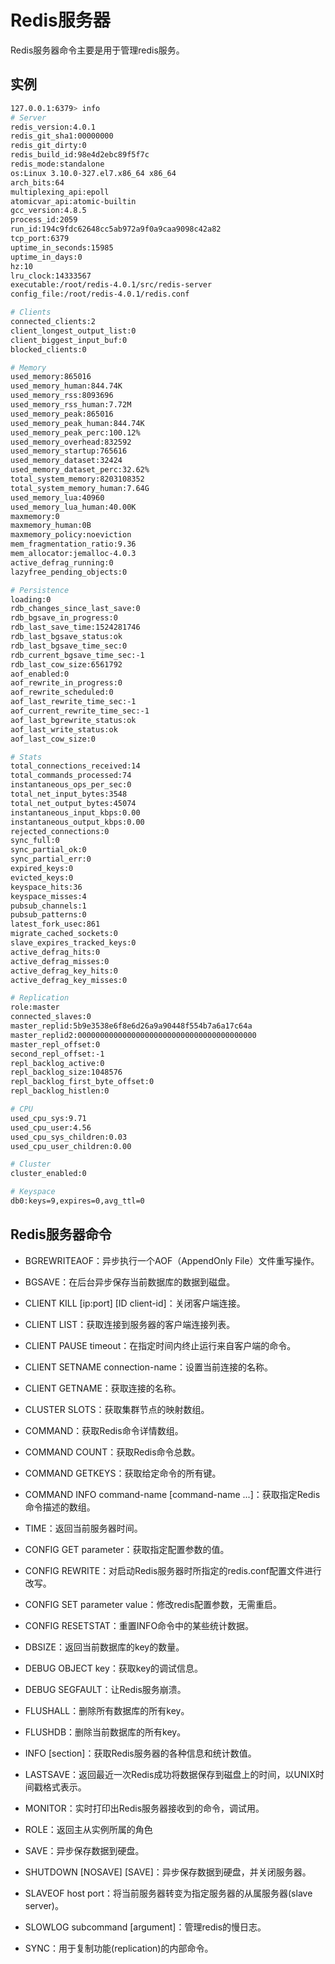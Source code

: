 # Redis服务器
Redis服务器命令主要是用于管理redis服务。
## 实例
``` sh
127.0.0.1:6379> info
# Server
redis_version:4.0.1
redis_git_sha1:00000000
redis_git_dirty:0
redis_build_id:98e4d2ebc89f5f7c
redis_mode:standalone
os:Linux 3.10.0-327.el7.x86_64 x86_64
arch_bits:64
multiplexing_api:epoll
atomicvar_api:atomic-builtin
gcc_version:4.8.5
process_id:2059
run_id:194c9fdc62648cc5ab972a9f0a9caa9098c42a82
tcp_port:6379
uptime_in_seconds:15985
uptime_in_days:0
hz:10
lru_clock:14333567
executable:/root/redis-4.0.1/src/redis-server
config_file:/root/redis-4.0.1/redis.conf

# Clients
connected_clients:2
client_longest_output_list:0
client_biggest_input_buf:0
blocked_clients:0

# Memory
used_memory:865016
used_memory_human:844.74K
used_memory_rss:8093696
used_memory_rss_human:7.72M
used_memory_peak:865016
used_memory_peak_human:844.74K
used_memory_peak_perc:100.12%
used_memory_overhead:832592
used_memory_startup:765616
used_memory_dataset:32424
used_memory_dataset_perc:32.62%
total_system_memory:8203108352
total_system_memory_human:7.64G
used_memory_lua:40960
used_memory_lua_human:40.00K
maxmemory:0
maxmemory_human:0B
maxmemory_policy:noeviction
mem_fragmentation_ratio:9.36
mem_allocator:jemalloc-4.0.3
active_defrag_running:0
lazyfree_pending_objects:0

# Persistence
loading:0
rdb_changes_since_last_save:0
rdb_bgsave_in_progress:0
rdb_last_save_time:1524281746
rdb_last_bgsave_status:ok
rdb_last_bgsave_time_sec:0
rdb_current_bgsave_time_sec:-1
rdb_last_cow_size:6561792
aof_enabled:0
aof_rewrite_in_progress:0
aof_rewrite_scheduled:0
aof_last_rewrite_time_sec:-1
aof_current_rewrite_time_sec:-1
aof_last_bgrewrite_status:ok
aof_last_write_status:ok
aof_last_cow_size:0

# Stats
total_connections_received:14
total_commands_processed:74
instantaneous_ops_per_sec:0
total_net_input_bytes:3548
total_net_output_bytes:45074
instantaneous_input_kbps:0.00
instantaneous_output_kbps:0.00
rejected_connections:0
sync_full:0
sync_partial_ok:0
sync_partial_err:0
expired_keys:0
evicted_keys:0
keyspace_hits:36
keyspace_misses:4
pubsub_channels:1
pubsub_patterns:0
latest_fork_usec:861
migrate_cached_sockets:0
slave_expires_tracked_keys:0
active_defrag_hits:0
active_defrag_misses:0
active_defrag_key_hits:0
active_defrag_key_misses:0

# Replication
role:master
connected_slaves:0
master_replid:5b9e3538e6f8e6d26a9a90448f554b7a6a17c64a
master_replid2:0000000000000000000000000000000000000000
master_repl_offset:0
second_repl_offset:-1
repl_backlog_active:0
repl_backlog_size:1048576
repl_backlog_first_byte_offset:0
repl_backlog_histlen:0

# CPU
used_cpu_sys:9.71
used_cpu_user:4.56
used_cpu_sys_children:0.03
used_cpu_user_children:0.00

# Cluster
cluster_enabled:0

# Keyspace
db0:keys=9,expires=0,avg_ttl=0
```

## Redis服务器命令
* BGREWRITEAOF：异步执行一个AOF（AppendOnly File）文件重写操作。
* BGSAVE：在后台异步保存当前数据库的数据到磁盘。

* CLIENT KILL [ip:port] [ID client-id]：关闭客户端连接。
* CLIENT LIST：获取连接到服务器的客户端连接列表。
* CLIENT PAUSE timeout：在指定时间内终止运行来自客户端的命令。
* CLIENT SETNAME connection-name：设置当前连接的名称。
* CLIENT GETNAME：获取连接的名称。

* CLUSTER SLOTS：获取集群节点的映射数组。

* COMMAND：获取Redis命令详情数组。
* COMMAND COUNT：获取Redis命令总数。
* COMMAND GETKEYS：获取给定命令的所有键。
* COMMAND INFO command-name [command-name ...]：获取指定Redis命令描述的数组。

* TIME：返回当前服务器时间。

* CONFIG GET parameter：获取指定配置参数的值。
* CONFIG REWRITE：对启动Redis服务器时所指定的redis.conf配置文件进行改写。
* CONFIG SET parameter value：修改redis配置参数，无需重启。
* CONFIG RESETSTAT：重置INFO命令中的某些统计数据。

* DBSIZE：返回当前数据库的key的数量。

* DEBUG OBJECT key：获取key的调试信息。
* DEBUG SEGFAULT：让Redis服务崩溃。

* FLUSHALL：删除所有数据库的所有key。
* FLUSHDB：删除当前数据库的所有key。

* INFO [section]：获取Redis服务器的各种信息和统计数值。

* LASTSAVE：返回最近一次Redis成功将数据保存到磁盘上的时间，以UNIX时间戳格式表示。
* MONITOR：实时打印出Redis服务器接收到的命令，调试用。
* ROLE：返回主从实例所属的角色

* SAVE：异步保存数据到硬盘。
* SHUTDOWN [NOSAVE] [SAVE]：异步保存数据到硬盘，并关闭服务器。
* SLAVEOF host port：将当前服务器转变为指定服务器的从属服务器(slave server)。
* SLOWLOG subcommand [argument]：管理redis的慢日志。
* SYNC：用于复制功能(replication)的内部命令。